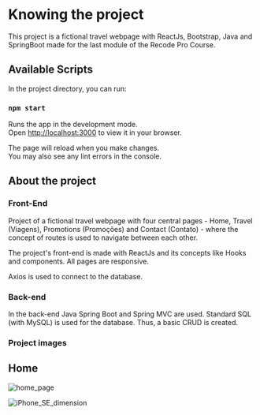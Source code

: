 # Knowing the project

This project is a fictional travel webpage with ReactJs, Bootstrap, Java and SpringBoot made for the last module of the Recode Pro Course.

## Available Scripts

In the project directory, you can run:

### `npm start`

Runs the app in the development mode.\
Open [http://localhost:3000](http://localhost:3000) to view it in your browser.

The page will reload when you make changes.\
You may also see any lint errors in the console.

## About the project

### Front-End

Project of a fictional travel webpage with four central pages - Home, Travel (Viagens), Promotions (Promoções) and Contact (Contato) - where the concept of routes is used to navigate between each other. 

The project's front-end is made with ReactJs and its concepts like Hooks and components. All pages are responsive.

Axios is used to connect to the database.

### Back-end

In the back-end Java Spring Boot and Spring MVC are used. Standard SQL (with MySQL) is used for the database. Thus, a basic CRUD is created.

### Project images

## Home

![home_page](https://user-images.githubusercontent.com/94052356/197085507-dbb4668f-3496-4d2b-8428-acccb81ea857.png)

![iPhone_SE_dimension](https://user-images.githubusercontent.com/94052356/197086476-be0dd3df-e85e-48f0-aef4-80fc186b84bf.png)
